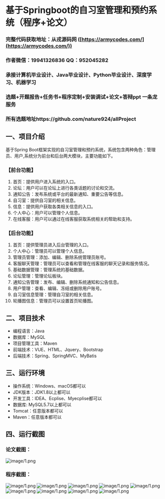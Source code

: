 基于Springboot的自习室管理和预约系统（程序+论文）
=
### 完整代码获取地址：从戎源码网 ([https://armycodes.com/](https://armycodes.com/))
### 作者微信：19941326836  QQ：952045282 
### 承接计算机毕业设计、Java毕业设计、Python毕业设计、深度学习、机器学习
### 选题+开题报告+任务书+程序定制+安装调试+论文+答辩ppt 一条龙服务
### 所有选题地址https://github.com/nature924/allProject

一、项目介绍
---
基于Spring Boot框架实现的自习室管理和预约系统，系统包含两种角色：管理员、用户,系统分为前台和后台两大模块，主要功能如下。
### 【前台功能】
1. 首页：提供用户进入系统的入口。
2. 论坛：用户可以在论坛上进行各类话题的讨论和交流。
3. 通知公告：发布系统或平台的最新通知、重要公告等信息。
4. 自习室：提供自习室的相关信息。
5. 信息：提供用户获取各类相关信息的入口。
6. 个人中心：用户可以管理个人信息。
7. 在线客服：用户可以通过在线客服获取系统相关的帮助和支持。

### 【后台功能】



1. 首页：提供管理员进入后台管理的入口。
2. 个人中心：管理员可以管理个人信息。
3. 管理员管理：添加、编辑、删除系统管理员账号。
4. 客服聊天管理：管理员可以查看和管理在线客服的聊天记录和服务情况。
5. 基础数据管理：管理系统的基础数据。
6. 论坛管理：管理论坛板块。
7. 通知公告管理：发布、编辑、删除系统通知和公告信息。
8. 用户管理：查看、编辑、冻结或删除用户账号。
9. 自习室信息管理：管理自习室的相关信息。
10. 轮播图信息：管理员可以设置首页轮播图。







二、项目技术
---
- 编程语言：Java
- 数据库：MySQL
- 项目管理工具：Maven
- 前端技术：VUE、HTML、Jquery、Bootstrap
- 后端技术：Spring、SpringMVC、MyBatis

三、运行环境
---
- 操作系统：Windows、macOS都可以
- JDK版本：JDK1.8以上都可以
- 开发工具：IDEA、Ecplise、Myecplise都可以
- 数据库: MySQL5.7以上都可以
- Tomcat：任意版本都可以
- Maven：任意版本都可以

四、运行截图
---
### 论文截图：
![image/1.png](limage/1.png)

### 程序截图：
![image/1.png](image/1.png)
![image/1.png](image/2.png)
![image/1.png](image/3.png)
![image/1.png](image/4.png)
![image/1.png](image/5.png)
![image/1.png](image/6.png)
![image/1.png](image/7.png)
![image/1.png](image/8.png)
![image/1.png](image/9.png)


